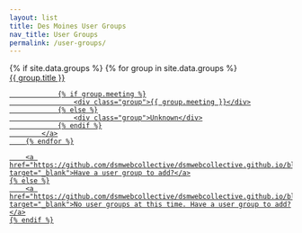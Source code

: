 ```yaml
---
layout: list
title: Des Moines User Groups
nav_title: User Groups
permalink: /user-groups/
---
```


<div class="list list-animate groups-list">
    {% if site.data.groups %}
        {% for group in site.data.groups %}
            <a href="{{ group.url }}" target="_blank">
                <div class="title">
                    {{ group.title }}
                </div>

                {% if group.meeting %}
                    <div class="group">{{ group.meeting }}</div>
                {% else %}
                    <div class="group">Unknown</div>
                {% endif %}
            </a>
        {% endfor %}

        <a href="https://github.com/dsmwebcollective/dsmwebcollective.github.io/blob/master/CONTRIBUTING.md" target="_blank">Have a user group to add?</a>
    {% else %}
        <a href="https://github.com/dsmwebcollective/dsmwebcollective.github.io/blob/master/CONTRIBUTING.md" target="_blank">No user groups at this time. Have a user group to add?</a>
    {% endif %}
</div>
